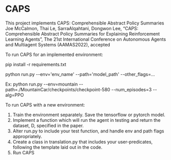 # CAPS

This project implements CAPS: Comprehensible Abstract Policy Summaries
Joe McCalmon, Thai Le, SarraAlqahtani, Dongwon Lee, “CAPS: Comprehensible Abstract Policy Summaries for Explaining Reinforcement Learning Agents”, The 21st International Conference on Autonomous Agents and Multiagent Systems (AAMAS2022), accepted


To run CAPS for an implemented environment:

pip install -r requirements.txt

python run.py --env='env_name' --path='model_path' --other_flags=...

Ex: python run.py --env=mountain --path=./MountainCar/checkpoints/checkpoint-580 --num_episodes=3 --alg=PPO

To run CAPS with a new environment:
1. Train the environment separately. Save the tensorflow or pytorch model.
2. Implement a function which will run the agent in testing and return the dataset, D, specified in the paper.
3. Alter run.py to include your test function, and handle env and path flags appropriately.
4. Create a class in translation.py that includes your user-predicates, following the template laid out in the code.
5. Run CAPS
